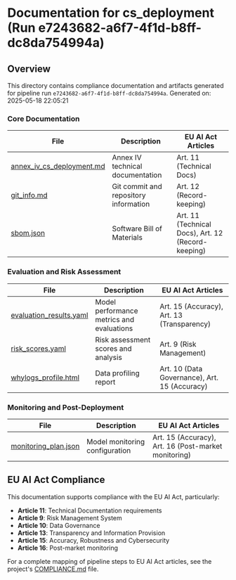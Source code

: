 # Documentation for cs_deployment (Run e7243682-a6f7-4f1d-b8ff-dc8da754994a)

## Overview

This directory contains compliance documentation and artifacts generated for pipeline run `e7243682-a6f7-4f1d-b8ff-dc8da754994a`.
Generated on: 2025-05-18 22:05:21

### Core Documentation

| File                                                   | Description                           | EU AI Act Articles                                 |
| ------------------------------------------------------ | ------------------------------------- | -------------------------------------------------- |
| [annex_iv_cs_deployment.md](annex_iv_cs_deployment.md) | Annex IV technical documentation      | Art. 11 (Technical Docs)                           |
| [git_info.md](git_info.md)                             | Git commit and repository information | Art. 12 (Record-keeping)                           |
| [sbom.json](sbom.json)                                 | Software Bill of Materials            | Art. 11 (Technical Docs), Art. 12 (Record-keeping) |

### Evaluation and Risk Assessment

| File                                               | Description                               | EU AI Act Articles                            |
| -------------------------------------------------- | ----------------------------------------- | --------------------------------------------- |
| [evaluation_results.yaml](evaluation_results.yaml) | Model performance metrics and evaluations | Art. 15 (Accuracy), Art. 13 (Transparency)    |
| [risk_scores.yaml](risk_scores.yaml)               | Risk assessment scores and analysis       | Art. 9 (Risk Management)                      |
| [whylogs_profile.html](whylogs_profile.html)       | Data profiling report                     | Art. 10 (Data Governance), Art. 15 (Accuracy) |

### Monitoring and Post-Deployment

| File                                         | Description                    | EU AI Act Articles                                   |
| -------------------------------------------- | ------------------------------ | ---------------------------------------------------- |
| [monitoring_plan.json](monitoring_plan.json) | Model monitoring configuration | Art. 15 (Accuracy), Art. 16 (Post-market monitoring) |

## EU AI Act Compliance

This documentation supports compliance with the EU AI Act, particularly:

- **Article 11**: Technical Documentation requirements
- **Article 9**: Risk Management System
- **Article 10**: Data Governance
- **Article 13**: Transparency and Information Provision
- **Article 15**: Accuracy, Robustness and Cybersecurity
- **Article 16**: Post-market monitoring

For a complete mapping of pipeline steps to EU AI Act articles, see the project's [COMPLIANCE.md](../../../COMPLIANCE.md) file.
